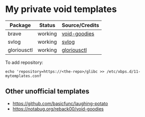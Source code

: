 # My private void templates

| Package     | Status  | Source/Credits                                            |
|-------------|---------|-----------------------------------------------------------|
| brave       | working | [void-goodies](https://notabug.org/reback00/void-goodies) |
| svlog       | working | [svlog](https://github.com/SirPscl/svlog)                 |
| gloriousctl | working | [gloriousctl](https://github.com/enkore/gloriousctl)      |

To add repository:

```
echo 'repository=https://<the-repo>/glibc >> /etc/xbps.d/11-mytemplates.conf
```

## Other unofficial templates

 - https://github.com/basicfunc/laughing-potato
 - https://notabug.org/reback00/void-goodies
